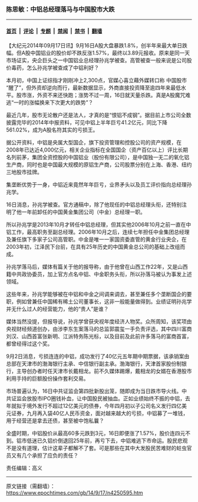### 陈思敏：中铝总经理落马与中国股市大跌

---

#### [首页](../../../..?n4250595) &nbsp;|&nbsp; [评论](../../../../../epoch-comment?n4250595) &nbsp;|&nbsp; [专题](../../../../../epoch-special?n4250595) &nbsp;|&nbsp; [禁闻](../../../../../epoch-news?n4250595) &nbsp;|&nbsp; [禁书](../../../../../books?n4250595) &nbsp;|&nbsp; [翻墙](https://github.com/gfw-breaker/nogfw/blob/master/README.md?n4250595)


<div class="post_content" id="artbody" itemprop="articleBody">
 <!-- article content begin -->
 <p>
  【大纪元2014年09月17日讯】9月16日A股大盘暴跌1.8%，创半年来最大单日跌幅。但A股中国铝业的股价却不跌反涨1.57%，最终以3.89元报收。原来是同一天市场证实，央企巨头之一中国铝业总经理孙兆学被查。高管被查一般来说是公司股价毒药，怎么孙兆学被查成了中铝利好？
 </p>
 <p>
  本月初，中国上证综指才刚刚冲上2,300点，官媒心喜立藉外媒转口称
  <ok href="https://www.epochtimes.com/gb/tag/%E4%B8%AD%E5%9B%BD%E8%82%A1%E5%B8%82.html">
   中国股市
  </ok>
  “醒了”，但外资却逆向而行，最新数据显示，外商直接投资降至逾四年来最低水平。股市涨，外资不来还快跑；涨势不过一周，16日就天量杀跌。真是A股魔咒难逃“一时的涨幅换来下次更大的跌势”？
 </p>
 <p>
  最近几年，股市无论散户还是法人，才真的是“恨铝不成钢”。据目前上市公司全数披露完毕的2014年中报资料，可见中铝上半年巨亏41.2亿元，同比下降561.02%，成为A股名符其实的亏损王。
 </p>
 <p>
  据公开资料，中铝是央属大型国企，旗下投资管理和控股公司的资产规模，在2008年已达近4,000亿元，相关企业指标在全国国企（资产百亿以上）评比长期名列前茅，集团全资控股的中国铝业（股份有限公司），是中国独一无二的氧化铝生产商，同时也是中国最大规模的原铝生产商，公司股票分别在上海、香港、纽约三地股市挂牌。
 </p>
 <p>
  集垄断优势于一身，中铝近来竟然年年巨亏，业界矛头以及员工评价指向总经理孙兆学。
 </p>
 <p>
  16日消息，孙兆学被查。官方通稿中，除了他现任的中铝总经理头衔，还特别注明了他一年前卸任的中国黄金集团公司（中金）总经理一职。
 </p>
 <p>
  所以孙兆学是2013年10月才转任中铝总经理，但其实他2006年10月之前一直在中铝工作，最高职务至副总经理。2006年10月之后，连续七年担任中金集团总经理及兼任旗下多家子公司高管职。中金是唯一一家国资委直管的黄金行业央企，在2003年初，江泽民下台前，在具有25年历史的中国黄金总公司的基础上改组而成。
 </p>
 <p>
  孙兆学落马后，媒体有篇关于他的报导称，由于他曾在山西工作22年，又是山西籍中共政协委员，加上官方点名中铝、中金职务头衔，所以孙落马被认为事发上述领域。
 </p>
 <p>
  这些年来，孙兆学能够被在中铝和中金之间调来调去，甚至兼任多个垄断国企的要职，例如曾兼任中国稀有稀土公司董事长，这非一般能量做得到。业绩证明孙兆学并无什么过人的经营能力，他的“贵人”是谁？
 </p>
 <p>
  媒体当然没提，但报导说，孙兆学曾获央视年度经济人物奖。众所周知，该奖项由央视财经频道创办，由涉李东生案落马的总监郭震玺一手负责评选，其中四川富商刘汉、山西首富张新明、江派特务陈光标，以及目前及此前许多落马的富商首富，都曾经得过这个奖。
 </p>
 <p>
  9月2日消息，亏损连连的中铝，成功发行了40亿元五年期中期票据，该承销案由总部在天津市的渤海银行主承、中信银行副主承。渤海银行，天津首家股份制银行，主导创办者时任天津市长戴相龙。前不久媒体踢爆，戴相龙的女婿在香港股市利用手持的巨额股份操作套利交易。
 </p>
 <p>
  市场普遍认为，16日中共证监会第四批新股出笼，随即成为当日跌市导火线。中共证监会放股市IPO圈钱补血，让中国股民被抽血。正如业绩始终不振的中铝，去年就拟于境外发行不超过12亿美元的债券，今年四月初以子公司名义发行四亿美元证券，九月再入袋40亿人民币资金，面对越来越大的亏损，中铝募了一堆钱，用于经营还是拿去还债，甚至被中饱私曩？
 </p>
 <p>
  全盛时期，中铝股价从最高60多元跌到3元，16日即便涨了1.57%，股价连四元不到。铝市低迷已久铝价倒退回25年前，再亏下去，中铝难逃下市命运。股民悲观不是没有道理，估计这辈子都解不了套。可是那些在其中大发股民苦难财的蛀虫官员又有几个承担了应负的责任？
 </p>
 <p>
  责任编辑：高义
 </p>
 <!-- article content end -->
 <div id="below_article_ad">
 </div>
</div>


---

原文链接（需翻墙）：https://www.epochtimes.com/gb/14/9/17/n4250595.htm